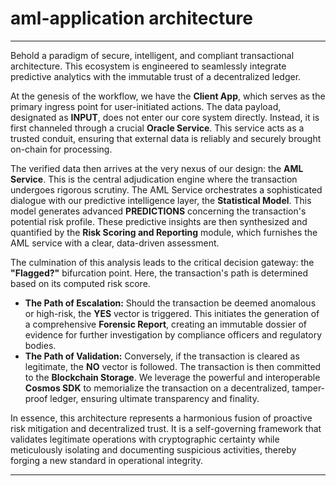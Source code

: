 # aml-application architecture

---

Behold a paradigm of secure, intelligent, and compliant transactional architecture. This ecosystem is engineered to seamlessly integrate predictive analytics with the immutable trust of a decentralized ledger.

At the genesis of the workflow, we have the **Client App**, which serves as the primary ingress point for user-initiated actions. The data payload, designated as **INPUT**, does not enter our core system directly. Instead, it is first channeled through a crucial **Oracle Service**. This service acts as a trusted conduit, ensuring that external data is reliably and securely brought on-chain for processing.

The verified data then arrives at the very nexus of our design: the **AML Service**. This is the central adjudication engine where the transaction undergoes rigorous scrutiny. The AML Service orchestrates a sophisticated dialogue with our predictive intelligence layer, the **Statistical Model**. This model generates advanced **PREDICTIONS** concerning the transaction's potential risk profile. These predictive insights are then synthesized and quantified by the **Risk Scoring and Reporting** module, which furnishes the AML service with a clear, data-driven assessment.

The culmination of this analysis leads to the critical decision gateway: the **"Flagged?"** bifurcation point. Here, the transaction's path is determined based on its computed risk score.

- **The Path of Escalation:** Should the transaction be deemed anomalous or high-risk, the **YES** vector is triggered. This initiates the generation of a comprehensive **Forensic Report**, creating an immutable dossier of evidence for further investigation by compliance officers and regulatory bodies.
- **The Path of Validation:** Conversely, if the transaction is cleared as legitimate, the **NO** vector is followed. The transaction is then committed to the **Blockchain Storage**. We leverage the powerful and interoperable **Cosmos SDK** to memorialize the transaction on a decentralized, tamper-proof ledger, ensuring ultimate transparency and finality.

In essence, this architecture represents a harmonious fusion of proactive risk mitigation and decentralized trust. It is a self-governing framework that validates legitimate operations with cryptographic certainty while meticulously isolating and documenting suspicious activities, thereby forging a new standard in operational integrity.

---
